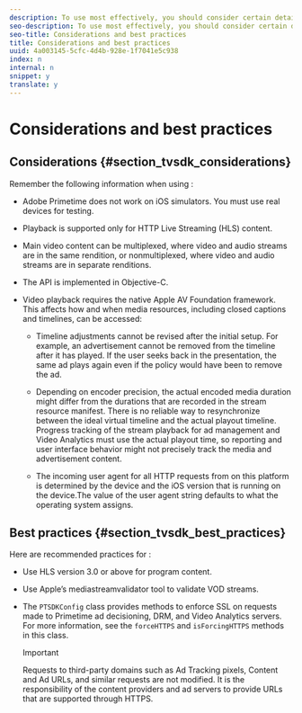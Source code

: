 ```yaml
---
description: To use most effectively, you should consider certain details of its operation and follow certain best practices.
seo-description: To use most effectively, you should consider certain details of its operation and follow certain best practices.
seo-title: Considerations and best practices
title: Considerations and best practices
uuid: 4a003145-5cfc-4d4b-928e-1f7041e5c938
index: n
internal: n
snippet: y
translate: y
---
```


# Considerations and best practices


## Considerations {#section_tvsdk_considerations}

Remember the following information when using  <!-- PH element: phrases/primetime-sdk-name --> :
* Adobe Primetime does not work on iOS simulators. You must use real devices for testing.

* Playback is supported only for HTTP Live Streaming (HLS) content.
* Main video content can be multiplexed, where video and audio streams are in the same rendition, or nonmultiplexed, where video and audio streams are in separate renditions.
* The  <!-- PH element: phrases/primetime-sdk-name --> API is implemented in Objective-C.
* Video playback requires the native Apple AV Foundation framework. This affects how and when media resources, including closed captions and timelines, can be accessed: 
    * Timeline adjustments cannot be revised after the initial setup. For example, an advertisement cannot be removed from the timeline after it has played. If the user seeks back in the presentation, the same ad plays again even if the policy would have been to remove the ad.

    * Depending on encoder precision, the actual encoded media duration might differ from the durations that are recorded in the stream resource manifest. There is no reliable way to resynchronize between the ideal virtual timeline and the actual playout timeline. Progress tracking of the stream playback for ad management and Video Analytics must use the actual playout time, so reporting and user interface behavior might not precisely track the media and advertisement content.

    * The incoming user agent for all HTTP requests from  <!-- PH element: phrases/primetime-sdk-name --> on this platform is determined by the device and the iOS version that is running on the device.The value of the user agent string defaults to what the operating system assigns.




## Best practices {#section_tvsdk_best_practices}

Here are recommended practices for  <!-- PH element: phrases/primetime-sdk-name --> :
* Use HLS version 3.0 or above for program content.
* Use Apple’s mediastreamvalidator tool to validate VOD streams.
* The `PTSDKConfig` class provides methods to enforce SSL on requests made to Primetime ad decisioning, DRM, and Video Analytics servers. For more information, see the `forceHTTPS` and `isForcingHTTPS` methods in this class.

  >[!IMPORTANT]
  >
  >Requests to third-party domains such as Ad Tracking pixels, Content and Ad URLs, and similar requests are not modified. It is the responsibility of the content providers and ad servers to provide URLs that are supported through HTTPS.


